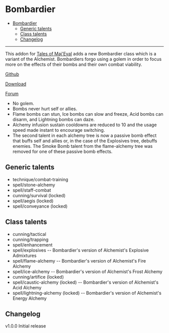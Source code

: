 # Bombardier

- [Bombardier](#bombardier)
  - [Generic talents](#generic-talents)
  - [Class talents](#class-talents)
  - [Changelog](#changelog)

---

This addon for [Tales of Maj'Eyal](https://te4.org/) adds a new Bombardier class which is a variant of the Alchemist. Bombardiers forgo using a golem in order to focus more on the effects of their bombs and their own combat viability.

[Github](https://github.com/Werekracken/tome-bombardier)

[Download](https://te4.org/games/addons/tome/bombardier)

[Forum](https://forums.te4.org/)

- No golem.
- Bombs never hurt self or allies.
- Flame bombs can stun, Ice bombs can slow and freeze, Acid bombs can disarm, and Lightning bombs can daze.
- Alchemy infusion sustain cooldowns are reduced to 10 and the usage speed made instant to encourage switching.
- The second talent in each alchemy tree is now a passive bomb effect that buffs self and allies or, in the case of the Explosives tree, debuffs enemies. The Smoke Bomb talent from the flame-alchemy tree was removed for one of these passive bomb effects.

## Generic talents

- technique/combat-training
- spell/stone-alchemy
- spell/staff-combat
- cunning/survival (locked)
- spell/aegis (locked)
- spell/conveyance (locked)

## Class talents

- cunning/tactical
- cunning/trapping
- spell/enhancement
- spell/explosives -- Bombardier's version of Alchemist's Explosive Admixtures
- spell/flame-alchemy -- Bombardier's version of Alchemist's Fire Alchemy
- spell/ice-alchemy -- Bombardier's version of Alchemist's Frost Alchemy
- cunning/artifice (locked)
- spell/caustic-alchemy (locked) -- Bombardier's version of Alchemist's Acid Alchemy
- spell/lightning-alchemy  (locked) -- Bombardier's version of Alchemist's Energy Alchemy

## Changelog

v1.0.0
Initial release
